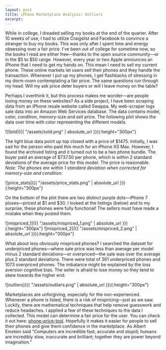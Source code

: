 ```yaml
---
layout: post
title: iPhone Marketplace Analysis: Outliers
excerpt: 
---
```



While in college, I dreaded selling my books at the end of the quarter. After 10 weeks of use, I had to utilize Craigslist and Facebook to convince a stranger to buy my books. This was only after I spent time and energy obsessing over a fair price.  I’ve been out of college for sometime now, so the books I read are either free—thanks to the open source community—or in the $5 to $50 range. However, every year or two Apple announces an iPhone that I need to get my hands on. This mean I need to sell my current phone. These online markets let users sell their phones and they handle the transaction. Whenever I put up my phones, I get flashbacks of stressing in my dorm-room contemplating a fair price. The same questions run through my head. Will my ask price deter buyers or will I leave money on the table?


Perhaps I overthink it, but this process makes me wonder—are people losing money on these websites? As a side project, I have been scraping data from an iPhone resale website called Swappa. My web-scraper logs sale data into an Amazon Web Services database. The data contains model, color, condition, memory-size and sell price. The following plot shows the data over time with color representing the different models.


![Sold]({{ "/assets/sold.png" | absolute_url }}){:height="300px"}


The light blue data point up top closed with a price of $1475. Initially, I was sad for the person who paid this much for an iPhone XS Max. However, I found the archived listing and it turned out to be a two phone bundle. The buyer paid an average of $737.50 per phone, which is within 2 standard deviations of the average price for this model. The price is reasonable.  *Note: The phones are within 1 standard deviation when corrected for memory-size and condition.*


![price_stats]({{ "/assets/price_stats.png" | absolute_url }}){:height="300px"}


On the bottom of the plot there are two distinct purple dots—iPhone 7 pluses—priced at $1 and $30. I looked at the listings (below) and to my surprise, these phones were fully functional! The sellers must have made a mistake when they posted them.


![mispriced_1]({{ "/assets/mispriced_1.png" | absolute_url }}){:height="300px"}
![mispriced_2]({{ "/assets/mispriced_2.png" | absolute_url }}){:height="300px"}


What about less obviously mispriced phones? I searched the dataset for underpriced phones—where sale price was less than average per model minus 2 standard deviations—or overpriced—the sale was over the average plus 2 standard deviations. There were total of 361 underpriced phones and 1073 overpriced phones. The imbalance might be explained by the loss aversion cognitive bias. The seller is afraid to lose money so they tend to skew towards the higher end.


![outliers]({{ "/assets/outliers.png" | absolute_url }}){:height="300px"}


Marketplaces are unforgiving, especially for the non-experienced. Whenever a phone is listed, there is a risk of mispricing—just as we saw. Luckily, there are mathematical techniques that help remove guesswork and reduce headaches. I applied a few of these techniques to the data I collected. This model can determine a fair price for the user. You can check it out here: [phone-price-tool](phone-price-tool.herokuapp.com). Hopefully it makes it easier for people to sell their phones and give them confidence in the marketplace. As Albert Einstein said “Computers are incredible fast, accurate and stupid; humans are incredibly slow, inaccurate and brilliant; together they are power beyond imagination.”
